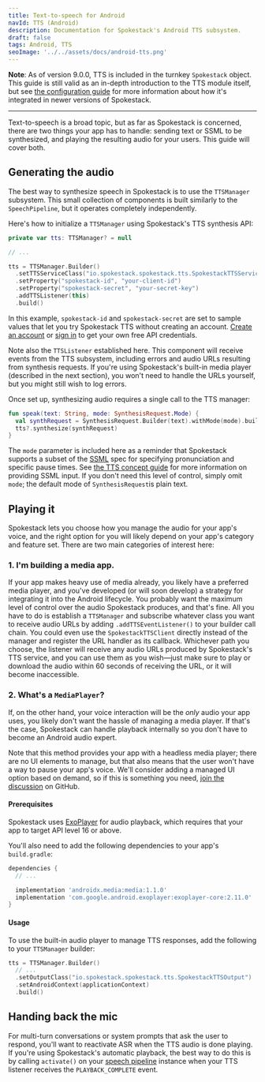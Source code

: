 ```yaml
---
title: Text-to-speech for Android
navId: TTS (Android)
description: Documentation for Spokestack's Android TTS subsystem.
draft: false
tags: Android, TTS
seoImage: '../../assets/docs/android-tts.png'
---
```


**Note**: As of version 9.0.0, TTS is included in the turnkey `Spokestack` object. This guide is still valid as an in-depth introduction to the TTS module itself, but see [the configuration guide](turnkey-configuration) for more information about how it's integrated in newer versions of Spokestack.

---

Text-to-speech is a broad topic, but as far as Spokestack is concerned, there are two things your app has to handle: sending text or SSML to be synthesized, and playing the resulting audio for your users. This guide will cover both.

## Generating the audio

The best way to synthesize speech in Spokestack is to use the `TTSManager` subsystem. This small collection of components is built similarly to the `SpeechPipeline`, but it operates completely independently.

Here's how to initialize a `TTSManager` using Spokestack's TTS synthesis API:

```kotlin
private var tts: TTSManager? = null

// ...

tts = TTSManager.Builder()
  .setTTSServiceClass("io.spokestack.spokestack.tts.SpokestackTTSService")
  .setProperty("spokestack-id", "your-client-id")
  .setProperty("spokestack-secret", "your-secret-key")
  .addTTSListener(this)
  .build()
```

In this example, `spokestack-id` and `spokestack-secret` are set to sample values that let you try Spokestack TTS without creating an account. [Create an account](/account/create) or [sign in](/account/login) to get your own free API credentials.

Note also the `TTSListener` established here. This component will receive events from the TTS subsystem, including errors and audio URLs resulting from synthesis requests. If you're using Spokestack's built-in media player (described in the next section), you won't need to handle the URLs yourself, but you might still wish to log errors.

Once set up, synthesizing audio requires a single call to the TTS manager:

```kotlin
fun speak(text: String, mode: SynthesisRequest.Mode) {
  val synthRequest = SynthesisRequest.Builder(text).withMode(mode).build()
  tts?.synthesize(synthRequest)
}
```

The `mode` parameter is included here as a reminder that Spokestack supports a subset of the [SSML](https://www.w3.org/TR/speech-synthesis11) spec for specifying pronunciation and specific pause times. See [the TTS concept guide](/docs/concepts/tts) for more information on providing SSML input. If you don't need this level of control, simply omit `mode`; the default mode of `SynthesisRequest`is plain text.

## Playing it

Spokestack lets you choose how you manage the audio for your app's voice, and the right option for you will likely depend on your app's category and feature set. There are two main categories of interest here:

### 1. I'm building a media app.

If your app makes heavy use of media already, you likely have a preferred media player, and you've developed (or will soon develop) a strategy for integrating it into the Android lifecycle. You probably want the maximum level of control over the audio Spokestack produces, and that's fine. All you have to do is establish a `TTSManager` and subscribe whatever class you want to receive audio URLs by adding `.addTTSEventListener()` to your builder call chain. You could even use the `SpokestackTTSClient` directly instead of the manager and register the URL handler as its callback. Whichever path you choose, the listener will receive any audio URLs produced by Spokestack's TTS service, and you can use them as you wish—just make sure to play or download the audio within 60 seconds of receiving the URL, or it will become inaccessible.

### 2. What's a `MediaPlayer`?

If, on the other hand, your voice interaction will be the _only_ audio your app uses, you likely don't want the hassle of managing a media player. If that's the case, Spokestack can handle playback internally so you don't have to become an Android audio expert.

Note that this method provides your app with a headless media player; there are no UI elements to manage, but that also means that the user won't have a way to pause your app's voice. We'll consider adding a managed UI option based on demand, so if this is something you need, [join the discussion](https://github.com/spokestack/spokestack-android) on GitHub.

#### Prerequisites

Spokestack uses [ExoPlayer](https://exoplayer.dev/) for audio playback, which requires that your app to target API level 16 or above.

You'll also need to add the following dependencies to your app's `build.gradle`:

```groovy
dependencies {
  // ...

  implementation 'androidx.media:media:1.1.0'
  implementation 'com.google.android.exoplayer:exoplayer-core:2.11.0'
}
```

#### Usage

To use the built-in audio player to manage TTS responses, add the following to your `TTSManager` builder:

```kotlin
tts = TTSManager.Builder()
  // ...
  .setOutputClass("io.spokestack.spokestack.tts.SpokestackTTSOutput")
  .setAndroidContext(applicationContext)
  .build()
```

## Handing back the mic

For multi-turn conversations or system prompts that ask the user to respond, you'll want to reactivate ASR when the TTS audio is done playing. If you're using Spokestack's automatic playback, the best way to do this is by calling `activate()` on your [speech pipeline](speech-pipeline) instance when your TTS listener receives the `PLAYBACK_COMPLETE` event.
